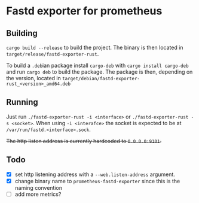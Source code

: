 Fastd exporter for prometheus
=============================

Building
--------

`cargo build --release` to build the project.
The binary is then located in `target/release/fastd-exporter-rust`.

To build a `.deb`ian package install `cargo-deb` with `cargo install cargo-deb` and run `cargo deb` to build the package.
The package is then, depending on the version, located in `target/debian/fastd-exporter-rust_<version>_amd64.deb`


Running
-------
Just run `./fastd-exporter-rust -i <interface>` or `./fastd-exporter-rust -s <socket>`.
When using `-i <interafce>` the socket is expected to be at `/var/run/fastd.<interface>.sock`.

~~The http listen address is currently hardcoded to `0.0.0.0:9101`.~~

Todo
----

* [x] set http listening address with a `--web.listen-address` argument.
* [x] change binary name to `prometheus-fastd-exporter` since this is the naming convention
* [ ] add more metrics?
